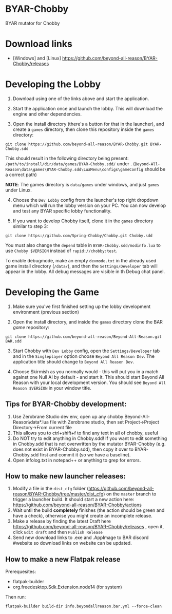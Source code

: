 # BYAR-Chobby

BYAR mutator for Chobby

# Download links

- [Windows] and [Linux] https://github.com/beyond-all-reason/BYAR-Chobby/releases

# Developing the Lobby

1. Download using one of the links above and start the application.

2. Start the application once and launch the lobby. This will download the engine and other dependencies.

3. Open the install directory (there's a button for that in the launcher), and create a `games` directory, then clone this repository inside the `games` directory:

```
git clone https://github.com/beyond-all-reason/BYAR-Chobby.git BYAR-Chobby.sdd
```

This should result in the following directory being present: `/path/to/install/dir/data/games/BYAR-Chobby.sdd/` under . (`Beyond-All-Reason\data\games\BYAR-Chobby.sdd\LuaMenu\configs\gameConfig` should be a correct path)

**NOTE**: The games directory is `data/games` under windows, and just `games` under Linux.

4. Choose the `Dev Lobby` config from the launcher's top right dropdown menu which will run the lobby version on your PC. You can now develop and test any BYAR specific lobby functionality.

5. If you want to develop Chobby itself, clone it in the `games` directory similar to step 3:

```
git clone https://github.com/Spring-Chobby/Chobby.git Chobby.sdd
```

You must also change the `depend` table in `BYAR-Chobby.sdd/modinfo.lua` to use `Chobby $VERSION` instead of `rapid://chobby:test`.

To enable debugmode, make an empty `devmode.txt` in the already used game install directory (`/data/`), and then the `Settings/Developer` tab will appear in the lobby. All debug messages are visible in th Debug chat panel.

# Developing the Game

1. Make sure you've first finished setting up the lobby development environment (previous section)

2. Open the install directory, and inside the `games` directory clone the BAR *game* repository:

```
git clone https://github.com/beyond-all-reason/Beyond-All-Reason.git BAR.sdd
```

3. Start Chobby with `Dev Lobby` config, open the `Settings/Developer` tab and in the `Singleplayer` option choose `Beyond All Reason Dev`. The application title should change to `Beyond All Reason Dev`.

4. Choose Skirmish as you normally would - this will put you in a match against one Null AI by default - and start it. This should start Beyond All Reason with your local development version. You should see `Beyond All Reason $VERSION` in your window title.

## Tips for BYAR-Chobby development:

1. Use Zerobrane Studio dev env, open up any chobby Beyond-All-Reason\data\*.lua file with Zerobrane studio, then set Project->Project Directory->From current file
2. This allows you to ctrl+shift+f to find any text in all of chobby, useful
3. Do NOT try to edit anything in Chobby.sdd! If you want to edit something in Chobby.sdd that is not overwritten by the mutator BYAR-Chobby (e.g. does not exist in BYAR-Chobby.sdd), then copy it over to BYAR-Chobby.sdd first and commit it (so we have a baseline).
4. Open infolog.txt in notepad++ or anything to grep for errors.

## How to make new launcher releases:

1. Modify a file in the `dist_cfg` folder (https://github.com/beyond-all-reason/BYAR-Chobby/tree/master/dist_cfg) on the `master` branch to trigger a launcher build. It should start a new action here: https://github.com/beyond-all-reason/BYAR-Chobby/actions
2. Wait until the build **completely** finishes (the action should be green and have a check), otherwise you might create an incomplete release.
3. Make a release by finding the latest Draft here https://github.com/beyond-all-reason/BYAR-Chobby/releases , open it, click `Edit draft` and then `Publish Release`
4. Send new download links to .exe and .AppImage to BAR discord #website so download links on website can be updated.

## How to make a new Flatpak release

Prerequesites:

- flatpak-builder
- org.freedesktop.Sdk.Extension.node14 (for system)

Then run:

```
flatpak-builder build-dir info.beyondallreason.bar.yml --force-clean
```
